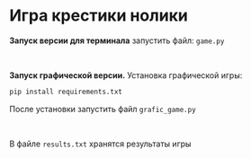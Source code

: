 <h1>Игра крестики нолики</h1>

<b>Запуск версии для терминала</b> 
запустить файл: ``` game.py ```

<br>

<b>Запуск графической версии.</b>
Установка графической игры:
``` Bash
pip install requirements.txt
```
После установки запустить файл
``` grafic_game.py ```

<br>

В файле ``` results.txt ``` хранятся результаты игры
